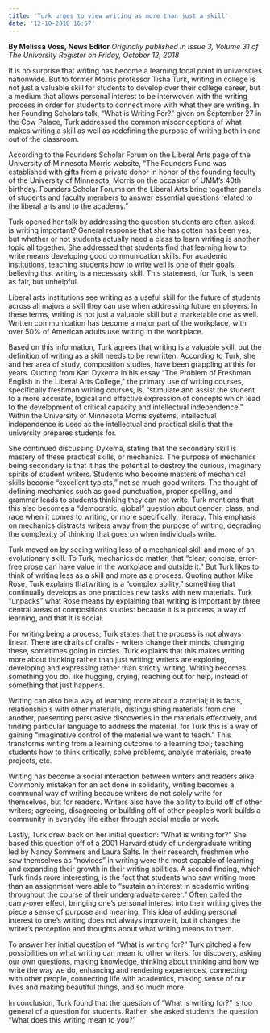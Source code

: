 ```yaml
---
title: 'Turk urges to view writing as more than just a skill'
date: '12-10-2018 16:57'
---
```


**By Melissa Voss, News Editor** _Originally published in Issue 3, Volume 31 of The University Register on Friday, October 12, 2018_

It is no surprise that writing has become a learning focal point in universities nationwide.  But to former Morris professor Tisha Turk, writing in college is not just a valuable skill for students to develop over their college career, but a medium that allows personal interest to be interwoven with the writing process in order for students to connect more with what they are writing.  In her Founding Scholars talk, “What is Writing For?” given on September 27 in the Cow Palace, Turk addressed the common misconceptions of what makes writing a skill as well as redefining the purpose of writing both in and out of the classroom.

According to the Founders Scholar Forum on the Liberal Arts page of the University of Minnesota Morris website, “The Founders Fund was established with gifts from a private donor in honor of the founding faculty of the University of Minnesota, Morris on the occasion of UMM’s 40th birthday.  Founders Scholar Forums on the Liberal Arts bring together panels of students and faculty members to answer essential questions related to the liberal arts and to the academy.”

Turk opened her talk by addressing the question students are often asked: is writing important?  General response that she has gotten has been yes, but whether or not students actually need a class to learn writing is another topic all together.   She addressed that students find that learning how to write means developing good communication skills.  For academic institutions, teaching students how to write well is one of their goals, believing that writing is a necessary skill.  This statement, for Turk, is seen as fair, but unhelpful.

Liberal arts institutions see writing as a useful skill for the future of students across all majors a skill they can use when addressing future employers.  In these terms, writing is not just a valuable skill but a marketable one as well.  Written communication has become a major part of the workplace, with over 50% of American adults use writing in the workplace.  

Based on this information, Turk agrees that writing is a valuable skill, but the definition of writing as a skill needs to be rewritten.  According to Turk, she and her area of study, composition studies, have been grappling at this for years.  Quoting from Karl Dykema in his essay “The Problem of Freshman English in the Liberal Arts College," the primary use of writing courses, specifically freshman writing courses, is, “stimulate and assist the student to a more accurate, logical and effective expression of concepts which lead to the development of critical capacity and intellectual independence.”  Within the University of Minnesota Morris systems, intellectual independence is used as the intellectual and practical skills that the university prepares students for. 

She continued discussing Dykema, stating that the secondary skill is mastery of these practical skills, or mechanics.  The purpose of mechanics being secondary is that it has the potential to destroy the curious, imaginary spirits of student writers.  Students who become masters of mechanical skills become “excellent typists,” not so much good writers.  The thought of defining mechanics such as good punctuation, proper spelling, and grammar leads to students thinking they can not write.  Turk mentions that this also becomes a “democratic, global” question about gender, class, and race when it comes to writing, or more specifically, literacy.  This emphasis on mechanics distracts writers away from the purpose of writing, degrading the complexity of thinking that goes on when individuals write.

Turk moved on by seeing writing less of a mechanical skill and more of an evolutionary skill.  To Turk, mechanics do matter, that “clear, concise, error-free prose can have value in the workplace and outside it.” But Turk likes to think of writing less as a skill and more as a process.  Quoting author Mike Rose, Turk explains thatwriting is a “complex ability,” something that continually develops as one practices new tasks with new materials.  Turk “unpacks” what Rose means by explaining that writing is important by three central areas of compositions studies: because it is a process, a way of learning, and that it is social.

For writing being a process, Turk states that the process is not always linear.  There are drafts of drafts - writers change their minds, changing these, sometimes going in circles.  Turk explains that this makes writing more about thinking rather than just writing; writers are exploring, developing and expressing rather than strictly writing.  Writing becomes something you do, like hugging, crying, reaching out for help, instead of something that just happens.

Writing can also be a way of learning more about a material; it is facts, relationship's with other materials, distinguishing materials from one another, presenting persuasive discoveries in the materials effectively, and finding particular language to address the material, for Turk this is a way of gaining “imaginative control of the material we want to teach.”  This transforms writing from a learning outcome to a learning tool; teaching students how to think critically, solve problems, analyse materials, create projects, etc.

Writing has become a social interaction between writers and readers alike.  Commonly mistaken for an act done in solidarity, writing becomes a communal way of writing because writers do not solely write for themselves, but for readers.  Writers also have the ability to build off of other writers; agreeing, disagreeing or building off of other people’s work builds a community in everyday life either through social media or work.

Lastly, Turk drew back on her initial question: “What is writing for?”  She based this question off of a 2001 Harvard study of undergraduate writing led by Nancy Sommers and Laura Salts.  In their research, freshmen who saw themselves as “novices” in writing were the most capable of learning and expanding their growth in their writing abilities.  A second finding, which Turk finds more interesting, is the fact that students who saw writing more than an assignment were able to “sustain an interest in academic writing throughout the course of their undergraduate career.”  Often called the carry-over effect, bringing one’s personal interest into their writing gives the piece a sense of purpose and meaning.  This idea of adding personal interest to one’s writing does not always improve it, but it changes the writer’s perception and thoughts about what writing means to them.

To answer her initial question of “What is writing for?” Turk pitched a few possibilities on what writing can mean to other writers: for discovery, asking our own questions, making knowledge, thinking about thinking and how we write the way we do, enhancing and rendering experiences, connecting with other people, connecting life with academics, making sense of our lives and making beautiful things, and so much more.

In conclusion, Turk found that the question of “What is writing for?” is too general of a question for students.  Rather, she asked students the question “What does this writing mean to you?”